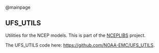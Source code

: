 @mainpage

## UFS_UTILS

Utilities for the NCEP models. This is part of the
[NCEPLIBS](https://github.com/NOAA-EMC/NCEPLIBS) project.

The UFS_UTILS code here: https://github.com/NOAA-EMC/UFS_UTILS.

